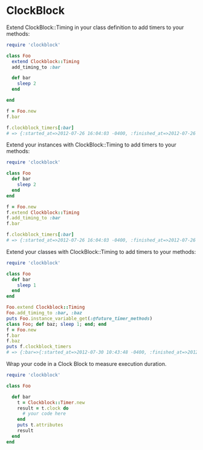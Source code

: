 ClockBlock
==========

Extend ClockBlock::Timing in your class definition to add timers to your methods:

````ruby
require 'clockblock'

class Foo
  extend Clockblock::Timing
  add_timing_to :bar

  def bar
    sleep 2
  end

end

f = Foo.new
f.bar

f.clockblock_timers[:bar]
# => {:started_at=>2012-07-26 16:04:03 -0400, :finished_at=>2012-07-26 16:04:05 -0400, :duration=>2.001059, :stage=>:finished}

````

Extend your instances with ClockBlock::Timing to add timers to your methods:

````ruby
require 'clockblock'

class Foo
  def bar
    sleep 2
  end
end

f = Foo.new
f.extend Clockblock::Timing
f.add_timing_to :bar
f.bar

f.clockblock_timers[:bar]
# => {:started_at=>2012-07-26 16:04:03 -0400, :finished_at=>2012-07-26 16:04:05 -0400, :duration=>2.001059, :stage=>:finished}

````

Extend your classes with ClockBlock::Timing to add timers to your methods:

````ruby
require 'clockblock'

class Foo
  def bar
    sleep 1
  end
end

Foo.extend Clockblock::Timing
Foo.add_timing_to :bar, :baz
puts Foo.instance_variable_get(:@future_timer_methods)
class Foo; def baz; sleep 1; end; end
f = Foo.new
f.bar
f.baz
puts f.clockblock_timers
# => {:bar=>{:started_at=>2012-07-30 10:43:48 -0400, :finished_at=>2012-07-30 10:43:49 -0400, :duration=>1.0004, :stage=>:finished}, :baz=>{:started_at=>2012-07-30 10:43:49 -0400, :finished_at=>2012-07-30 10:43:50 -0400, :duration=>1.000906, :stage=>:finished}}

````

Wrap your code in a Clock Block to measure execution duration.

````ruby
require 'clockblock'

class Foo

  def bar
    t = Clockblock::Timer.new
    result = t.clock do
      # your code here
    end
    puts t.attributes
    result
  end
end

````


